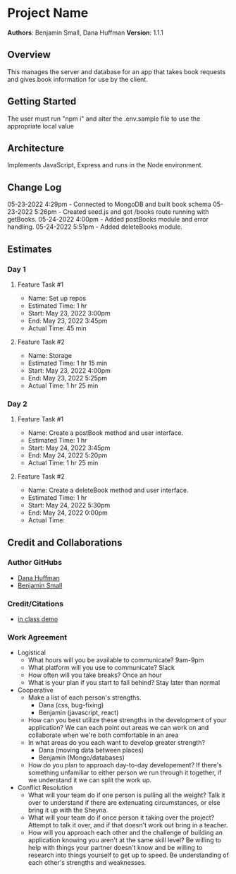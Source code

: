# Project Name

**Authors**: Benjamin Small, Dana Huffman
**Version**: 1.1.1

## Overview

This manages the server and database for an app that takes book requests and gives book information for use by the client.

## Getting Started

The user must run "npm i" and alter the .env.sample file to use the appropriate local value

## Architecture

Implements JavaScript, Express and runs in the Node environment.

## Change Log

05-23-2022 4:29pm - Connected to MongoDB and built book schema
05-23-2022 5:26pm - Created seed.js and got /books route running with getBooks.
05-24-2022 4:00pm - Added postBooks module and error handling.
05-24-2022 5:51pm - Added deleteBooks module.

## Estimates

### Day 1

1. Feature Task #1
   - Name: Set up repos
   - Estimated Time: 1 hr
   - Start: May 23, 2022 3:00pm
   - End: May 23, 2022 3:45pm
   - Actual Time: 45 min

2. Feature Task #2
   - Name: Storage
   - Estimated Time: 1 hr 15 min
   - Start: May 23, 2022 4:00pm
   - End: May 23, 2022 5:25pm
   - Actual Time: 1 hr 25 min

### Day 2

1. Feature Task #1
   - Name: Create a postBook method and user interface.
   - Estimated Time: 1 hr
   - Start: May 24, 2022 3:45pm
   - End: May 24, 2022 5:20pm
   - Actual Time: 1 hr 25 min

2. Feature Task #2
   - Name: Create a deleteBook method and user interface.
   - Estimated Time: 1 hr
   - Start: May 24, 2022 5:30pm
   - End: May 24, 2022 0:00pm
   - Actual Time:

## Credit and Collaborations

### Author GitHubs

- [Dana Huffman](https://github.com/dLeigh01)
- [Benjamin Small](https://github.com/BenjaminSmall94)

### Credit/Citations

- [in class demo](https://github.com/codefellows/seattle-code-301d85/tree/main/class-12/in-class-demo/cats-back-end)

### Work Agreement

- Logistical
  - What hours will you be available to communicate? 9am-9pm
  - What platform will you use to communicate? Slack
  - How often will you take breaks? Once an hour
  - What is your plan if you start to fall behind? Stay later than normal
- Cooperative
  - Make a list of each person's strengths.
    - Dana (css, bug-fixing)
    - Benjamin (javascript, react)
  - How can you best utilize these strengths in the development of your application? We can each point out areas we can work on and collaborate when we're both comfortable in an area
  - In what areas do you each want to develop greater strength?
    - Dana (moving data between places)
    - Benjamin (Mongo/databases)
  - How do you plan to approach day-to-day developement? If there's something unfamiliar to either person we run through it together, if we understand it we can split the work up.
- Conflict Resolution
  - What will your team do if one person is pulling all the weight? Talk it over to understand if there are extenuating circumstances, or else bring it up with the Sheyna.
  - What will your team do if once person it taking over the project? Attempt to talk it over, and if that doesn't work out bring in a teacher.
  - How will you approach each other and the challenge of building an application knowing you aren't at the same skill level? Be willing to help with things your partner doesn't know and be willing to research into things yourself to get up to speed. Be understanding of each other's strengths and weaknesses.